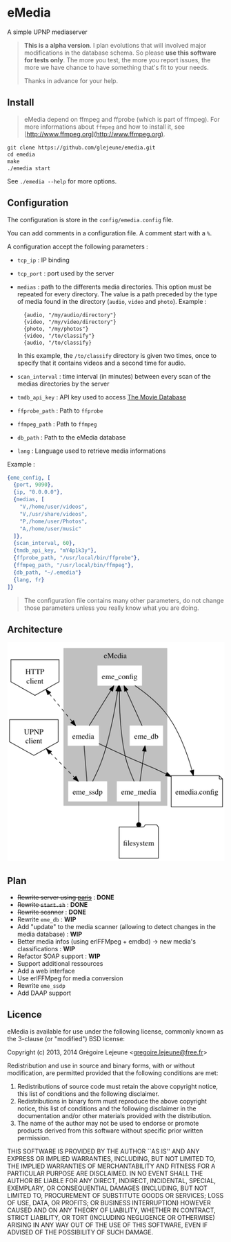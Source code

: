 # eMedia

A simple UPNP mediaserver

> **This is a alpha version**. I plan evolutions that will involved major modifications in the database schema. So please **use this software for tests only**. The more you test, the more you report issues, the more we have chance to have something that's fit to your needs.
>
> Thanks in advance for your help.

## Install

> eMedia depend on ffmpeg and ffprobe (which is part of ffmpeg). For more informations about `ffmpeg` and how to install it, see [http://www.ffmpeg.org](http://www.ffmpeg.org).

```
git clone https://github.com/glejeune/emedia.git
cd emedia
make
./emedia start
```

See `./emedia --help` for more options.

## Configuration

The configuration is store in the `config/emedia.config` file.

You can add comments in a configuration file. A comment start with a `%`.

A configuration accept the following parameters :

* `tcp_ip` : IP binding
* `tcp_port` : port used by the server
* `medias` : path to the differents media directories. This option must be repeated for every directory. The value is a path preceded by the type of media found in the directory (`audio`, `video` and `photo`). Example :

        {audio, "/my/audio/directory"}
        {video, "/my/video/directory"}
        {photo, "/my/photos"}
        {video, "/to/classify"}
        {audio, "/to/classify}

    In this example, the `/to/classify` directory is given two times, once to specify that it contains videos and a second time for audio.
    
* `scan_interval` : time interval (in minutes) between every scan of the medias directories by the server
* `tmdb_api_key` : API key used to access [The Movie Database](https://www.themoviedb.org/)
* `ffprobe_path` : Path to `ffprobe`
* `ffmpeg_path` : Path to `ffmpeg`
* `db_path` : Path to the eMedia database
* `lang` : Language used to retrieve media informations

Example :

```erlang
{eme_config, [
  {port, 9090}, 
  {ip, "0.0.0.0"},
  {medias, [
    "V,/home/user/videos",
    "V,/usr/share/videos",
    "P,/home/user/Photos",
    "A,/home/user/music"
  ]},
  {scan_interval, 60},
  {tmdb_api_key, "mY4p1k3y"},
  {ffprobe_path, "/usr/local/bin/ffprobe"},
  {ffmpeg_path, "/usr/local/bin/ffmpeg"},
  {db_path, "~/.emedia"}
  {lang, fr}
]}
```

> The configuration file contains many other parameters, do not change those parameters unless you really know what you are doing.

## Architecture

![](emedia.png)

## Plan

* <span style="text-decoration: line-through">Rewrite server using [paris](https://github.com/emedia-project/paris)</span> : **DONE**
* <span style="text-decoration: line-through">Rewrite `start.sh`</span> : **DONE**
* <span style="text-decoration: line-through">Rewrite scanner</span> : **DONE**
* Rewrite `eme_db` : **WIP**
* Add "update" to the media scanner (allowing to detect changes in the media database) : **WIP**
* Better media infos (using erlFFMpeg + emdbd) -> new media's classifications : **WIP**
* Refactor SOAP support : **WIP**
* Support additional ressources
* Add a web interface
* Use erlFFMpeg for media conversion
* Rewrite `eme_ssdp`
* Add DAAP support

## Licence

eMedia is available for use under the following license, commonly known as the 3-clause (or "modified") BSD license:

Copyright (c) 2013, 2014 Grégoire Lejeune <<gregoire.lejeune@free.fr>>

Redistribution and use in source and binary forms, with or without modification, are permitted provided that the following conditions are met:

1. Redistributions of source code must retain the above copyright notice, this list of conditions and the following disclaimer.
2. Redistributions in binary form must reproduce the above copyright notice, this list of conditions and the following disclaimer in the documentation and/or other materials provided with the distribution.
3. The name of the author may not be used to endorse or promote products derived from this software without specific prior written permission.

THIS SOFTWARE IS PROVIDED BY THE AUTHOR ``AS IS'' AND ANY EXPRESS OR IMPLIED WARRANTIES, INCLUDING, BUT NOT LIMITED TO, THE IMPLIED WARRANTIES OF MERCHANTABILITY AND FITNESS FOR A PARTICULAR PURPOSE ARE DISCLAIMED.  IN NO EVENT SHALL THE AUTHOR BE LIABLE FOR ANY DIRECT, INDIRECT, INCIDENTAL, SPECIAL, EXEMPLARY, OR CONSEQUENTIAL DAMAGES (INCLUDING, BUT NOT LIMITED TO, PROCUREMENT OF SUBSTITUTE GOODS OR SERVICES; LOSS OF USE, DATA, OR PROFITS; OR BUSINESS INTERRUPTION) HOWEVER CAUSED AND ON ANY THEORY OF LIABILITY, WHETHER IN CONTRACT, STRICT LIABILITY, OR TORT (INCLUDING NEGLIGENCE OR OTHERWISE) ARISING IN ANY WAY OUT OF THE USE OF THIS SOFTWARE, EVEN IF ADVISED OF THE POSSIBILITY OF SUCH DAMAGE.

